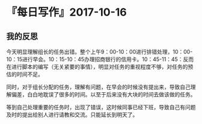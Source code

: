 # 『每日写作』2017-10-16
## 我的反思
今天明显理解组长的任务出错。整个上午9：00-10：00进行排错处理，10：00-10：15进行早会。10：15-10：45办理招商银行的信用卡。10：45-11：45：反而在进行脚本的编写（无关紧要的事情），明显对任务的重视程度不够，对任务的预估的时间不足。

同时，对于组长分配的任务，理解有问题，在早会的时候没有提出来，导致自己理解偏差，白白地耽误了很多的时间。以至于后来没有大块的时间去做该做的任务。

等到自己处理重要的任务时，出现了错误，这时候同事已经下班，导致自己有问题及时的提出给别人进行请教和交流。只能延长到明天了。
